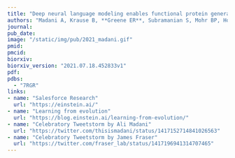 ```yaml
---
title: "Deep neural language modeling enables functional protein generation across families."
authors: "Madani A, Krause B, **Greene ER**, Subramanian S, Mohr BP, Holton JM, **Olmos Jr. JL**, Xiong C, Sun ZZ, Socher R, **Fraser JS**, Naik N."
journal:
pub_date:
image: "/static/img/pub/2021_madani.gif"
pmid:
pmcid:
biorxiv:
biorxiv_version: "2021.07.18.452833v1"
pdf:
pdbs:
  - "7RGR"
links:
- name: "Salesforce Research"
  url: "https://einstein.ai/"
- name: "Learning from evolution"
  url: "https://blog.einstein.ai/learning-from-evolution/"
- name: "Celebratory Tweetstorm by Ali Madani"
  url: "https://twitter.com/thisismadani/status/1417152714841026563"
- name: "Celebratory Tweetstorm by James Fraser"
  url: "https://twitter.com/fraser_lab/status/1417196941314707465"
---
```

